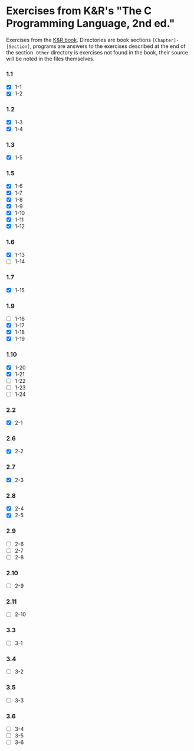# Exercises from K&R's "The C Programming Language, 2nd ed."

Exercises from the [K&amp;R book](https://en.wikipedia.org/wiki/The_C_Programming_Language). Directories are book sections `[Chapter]-[Section]`, programs are answers to the exercises described at the end of the section. `Other` directory is exercises not found in the book, their source will be noted in the files themselves.

### 1.1
- [x] 1-1
- [x] 1-2

### 1.2
- [x] 1-3
- [x] 1-4

### 1.3
- [x] 1-5

### 1.5
- [x] 1-6
- [x] 1-7
- [x] 1-8
- [x] 1-9
- [x] 1-10
- [x] 1-11
- [x] 1-12

### 1.6
- [x] 1-13
- [ ] 1-14

### 1.7
- [x] 1-15

### 1.9
- [ ] 1-16
- [x] 1-17
- [x] 1-18
- [x] 1-19

### 1.10
- [x] 1-20
- [x] 1-21
- [ ] 1-22
- [ ] 1-23
- [ ] 1-24

### 2.2
- [x] 2-1

### 2.6
- [x] 2-2

### 2.7
- [x] 2-3

### 2.8
- [x] 2-4
- [x] 2-5

### 2.9
- [ ] 2-6
- [ ] 2-7
- [ ] 2-8

### 2.10
- [ ] 2-9

### 2.11
- [ ] 2-10

### 3.3
- [ ] 3-1

### 3.4
- [ ] 3-2

### 3.5
- [ ] 3-3

### 3.6
- [ ] 3-4
- [ ] 3-5
- [ ] 3-6
